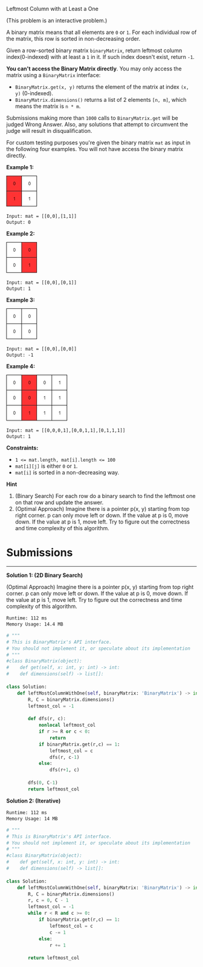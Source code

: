 Leftmost Column with at Least a One

(This problem is an interactive problem.)

A binary matrix means that all elements are `0` or `1`. For each individual row of the matrix, this row is sorted in non-decreasing order.

Given a row-sorted binary matrix `binaryMatrix`, return leftmost column index(0-indexed) with at least a `1` in it. If such index doesn't exist, return `-1`.

**You can't access the Binary Matrix directly**.  You may only access the matrix using a `BinaryMatrix` interface:

* `BinaryMatrix.get(x, y)` returns the element of the matrix at index `(x, y)` (0-indexed).
* `BinaryMatrix.dimensions()` returns a list of 2 elements `[n, m]`, which means the matrix is `n * m`.

Submissions making more than `1000` calls to `BinaryMatrix.get` will be judged Wrong Answer.  Also, any solutions that attempt to circumvent the judge will result in disqualification.

For custom testing purposes you're given the binary matrix `mat` as input in the following four examples. You will not have access the binary matrix directly.

 

**Example 1:**

![30day_21_untitled-diagram-5.jpg](img/30day_21_untitled-diagram-5.jpg)
```
Input: mat = [[0,0],[1,1]]
Output: 0
```

**Example 2:**

![30day_21_untitled-diagram-4.jpg](img/30day_21_untitled-diagram-4.jpg)
```
Input: mat = [[0,0],[0,1]]
Output: 1
```

**Example 3:**

![30day_21_untitled-diagram-3.jpg](img/30day_21_untitled-diagram-3.jpg)
```
Input: mat = [[0,0],[0,0]]
Output: -1
```

**Example 4:**

![30day_21_untitled-diagram-6.jpg](img/30day_21_untitled-diagram-6.jpg)
```
Input: mat = [[0,0,0,1],[0,0,1,1],[0,1,1,1]]
Output: 1
``` 

**Constraints:**

* `1 <= mat.length, mat[i].length <= 100`
* `mat[i][j]` is either `0` or `1`.
* `mat[i]` is sorted in a non-decreasing way.

**Hint**

1. (Binary Search) For each row do a binary search to find the leftmost one on that row and update the answer.
1. (Optimal Approach) Imagine there is a pointer p(x, y) starting from top right corner. p can only move left or down. If the value at p is 0, move down. If the value at p is 1, move left. Try to figure out the correctness and time complexity of this algorithm.

# Submissions
---
**Solution 1: (2D Binary Search)**

(Optimal Approach) Imagine there is a pointer p(x, y) starting from top right corner. p can only move left or down. If the value at p is 0, move down. If the value at p is 1, move left. Try to figure out the correctness and time complexity of this algorithm.

```
Runtime: 112 ms
Memory Usage: 14.4 MB
```
```python
# """
# This is BinaryMatrix's API interface.
# You should not implement it, or speculate about its implementation
# """
#class BinaryMatrix(object):
#    def get(self, x: int, y: int) -> int:
#    def dimensions(self) -> list[]:

class Solution:
    def leftMostColumnWithOne(self, binaryMatrix: 'BinaryMatrix') -> int:
        R, C = binaryMatrix.dimensions()
        leftmost_col = -1
        
        def dfs(r, c):
            nonlocal leftmost_col
            if r >= R or c < 0:
                return
            if binaryMatrix.get(r,c) == 1:
                leftmost_col = c
                dfs(r, c-1)
            else:
                dfs(r+1, c)
        
        dfs(0, C-1)
        return leftmost_col
```

**Solution 2: (Iterative)**
```
Runtime: 112 ms
Memory Usage: 14 MB
```
```python
# """
# This is BinaryMatrix's API interface.
# You should not implement it, or speculate about its implementation
# """
#class BinaryMatrix(object):
#    def get(self, x: int, y: int) -> int:
#    def dimensions(self) -> list[]:

class Solution:
    def leftMostColumnWithOne(self, binaryMatrix: 'BinaryMatrix') -> int:
        R, C = binaryMatrix.dimensions()
        r, c = 0, C - 1 
        leftmost_col = -1
        while r < R and c >= 0:
            if binaryMatrix.get(r,c) == 1:
                leftmost_col = c
                c -= 1
            else:
                r += 1
                
        return leftmost_col

```